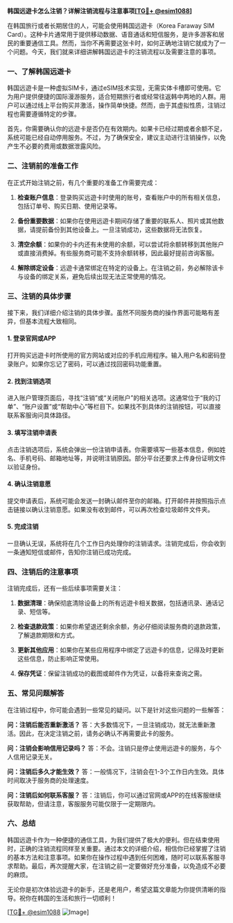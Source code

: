 **韩国远遊卡怎么注销？详解注销流程与注意事项[[TG💪+ @esim1088](https://t.me/s/esim1088)]**

在韩国旅行或者长期居住的人，可能会使用韩国远遊卡（Korea Faraway SIM Card）。这种卡片通常用于提供移动数据、语音通话和短信服务，是许多游客和居民的重要通信工具。然而，当你不再需要这张卡时，如何正确地注销它就成为了一个问题。今天，我们就来详细讲解韩国远遊卡的注销流程以及需要注意的事项。

### 一、了解韩国远遊卡

韩国远遊卡是一种虚拟SIM卡，通过eSIM技术实现，无需实体卡槽即可使用。它为用户提供便捷的国际漫游服务，适合短期旅行者或经常往返韩中两地的人群。用户可以通过线上平台购买并激活，操作简单快捷。然而，由于其虚拟性质，注销过程也需要遵循特定的步骤。

首先，你需要确认你的远遊卡是否仍在有效期内。如果卡已经过期或者余额不足，系统可能已经自动停用服务。不过，为了确保安全，建议主动进行注销操作，以免产生不必要的费用或数据泄露风险。

### 二、注销前的准备工作

在正式开始注销之前，有几个重要的准备工作需要完成：

1. **检查账户信息**：登录购买远遊卡时使用的账号，查看账户中的所有相关信息，包括订单号、购买日期、使用记录等。
   
2. **备份重要数据**：如果你在使用远遊卡期间存储了重要的联系人、照片或其他数据，请提前备份到其他设备上。一旦注销成功，这些数据将无法恢复。

3. **清空余额**：如果你的卡内还有未使用的余额，可以尝试将余额转移到其他账户或直接消费掉。有些服务商可能不支持余额转移，因此最好提前咨询客服。

4. **解除绑定设备**：远遊卡通常绑定在特定的设备上。在注销之前，务必解除该卡与设备的绑定关系，避免后续出现无法正常使用的情况。

### 三、注销的具体步骤

接下来，我们详细介绍注销的具体步骤。虽然不同服务商的操作界面可能略有差异，但基本流程大致相同。

#### 1. 登录官网或APP

打开购买远遊卡时所使用的官方网站或对应的手机应用程序。输入用户名和密码登录账户。如果你忘记了密码，可以通过找回密码功能重置。

#### 2. 找到注销选项

进入账户管理页面后，寻找“注销”或“关闭账户”的相关选项。这通常位于“我的订单”、“账户设置”或“帮助中心”等栏目下。如果找不到具体的注销按钮，可以直接联系客服询问具体路径。

#### 3. 填写注销申请表

点击注销选项后，系统会弹出一份注销申请表。你需要填写一些基本信息，例如姓名、手机号码、邮箱地址等，并说明注销原因。部分平台还要求上传身份证明文件以验证身份。

#### 4. 确认注销意愿

提交申请表后，系统可能会发送一封确认邮件至你的邮箱。打开邮件并按照指示点击链接以确认注销意愿。如果没有收到邮件，可以再次检查垃圾邮件文件夹。

#### 5. 完成注销

一旦确认无误，系统将在几个工作日内处理你的注销请求。注销完成后，你会收到一条通知短信或邮件，告知你注销已成功完成。

### 四、注销后的注意事项

注销完成后，还有一些后续事项需要关注：

1. **数据清理**：确保彻底清除设备上的所有远遊卡相关数据，包括通讯录、通话记录、短信等。

2. **检查退款政策**：如果你希望退还剩余余额，务必仔细阅读服务商的退款政策，了解退款期限和方式。

3. **更新其他应用**：如果你在某些应用程序中绑定了远遊卡的信息，记得及时更新这些信息，防止影响正常使用。

4. **保存凭证**：保留注销成功的截图或邮件作为凭证，以备将来查询之需。

### 五、常见问题解答

在注销过程中，你可能会遇到一些常见的疑问。以下是针对这些问题的一些解答：

**问：注销后能否重新激活？**
答：大多数情况下，一旦注销成功，就无法重新激活。因此，在决定注销之前，请务必确认不再需要此卡的服务。

**问：注销会影响信用记录吗？**
答：不会。注销只是停止使用远遊卡的服务，与个人信用记录无关。

**问：注销后多久才能生效？**
答：一般情况下，注销会在1-3个工作日内生效。具体时间取决于服务商的处理速度。

**问：注销后如何联系客服？**
答：注销后，你可以通过官网或APP的在线客服继续获取帮助，但请注意，客服服务可能仅限于一定期限内。

### 六、总结

韩国远遊卡作为一种便捷的通信工具，为我们提供了极大的便利。但在结束使用时，正确的注销流程同样至关重要。通过本文的详细介绍，相信你已经掌握了注销的基本方法和注意事项。如果你在操作过程中遇到任何困难，随时可以联系客服寻求帮助。最后，再次提醒大家，在注销之前一定要做好充分准备，以免造成不必要的麻烦。

无论你是初次体验远遊卡的新手，还是老用户，希望这篇文章能为你提供清晰的指导。祝你在韩国的生活和旅行一切顺利！

[[TG💪+ @esim1088](https://t.me/s/esim1088) ![Image](https://i.postimg.cc/4NQfJmqS/Snipaste-2025-05-13-00-14-12.png)]